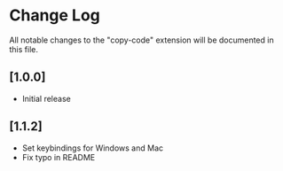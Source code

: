 # Change Log

All notable changes to the "copy-code" extension will be documented in this file.

## [1.0.0]

- Initial release

## [1.1.2]

- Set keybindings for Windows and Mac
- Fix typo in README